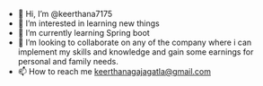 - 👋 Hi, I’m @keerthana7175
- 👀 I’m interested in learning new things
- 🌱 I’m currently learning Spring boot  
- 💞️ I’m looking to collaborate on any of the company where i can implement my skills and knowledge and gain some earnings for personal and family needs.
- 📫 How to reach me keerthanagajagatla@gmail.com

<!---
keerthana7175/keerthana7175 is a ✨ special ✨ repository because its `README.md` (this file) appears on your GitHub profile.
You can click the Preview link to take a look at your changes.
--->
